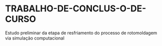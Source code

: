 # TRABALHO-DE-CONCLUS-O-DE-CURSO
Estudo preliminar da etapa de resfriamento do processo de rotomoldagem via simulação computacional
